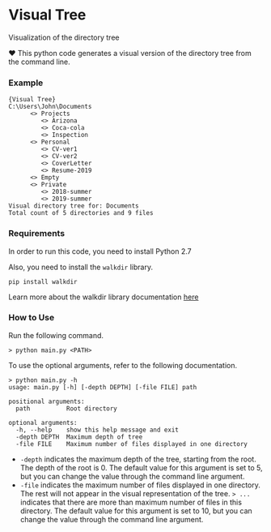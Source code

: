 # Visual Tree
Visualization of the directory tree

❤️ This python code generates a visual version of the directory tree from the command line.

### Example
```
{Visual Tree}
C:\Users\John\Documents
      <> Projects
         <> Arizona
         <> Coca-cola
         <> Inspection
      <> Personal
         <> CV-ver1
         <> CV-ver2
         <> CoverLetter
         <> Resume-2019
      <> Empty
      <> Private
         <> 2018-summer
         <> 2019-summer
Visual directory tree for: Documents
Total count of 5 directories and 9 files
```

### Requirements
In order to run this code, you need to install Python  2.7

Also, you need to install the `walkdir` library.
```
pip install walkdir
```
Learn more about the walkdir library documentation [here](https://walkdir.readthedocs.io)

### How to Use
Run the following command.
```
> python main.py <PATH>
```

To use the optional arguments, refer to the following documentation.
```
> python main.py -h
usage: main.py [-h] [-depth DEPTH] [-file FILE] path

positional arguments:
  path          Root directory

optional arguments:
  -h, --help    show this help message and exit
  -depth DEPTH  Maximum depth of tree
  -file FILE    Maximum number of files displayed in one directory
```
* `-depth` indicates the maximum depth of the tree, starting from the root. The depth of the root is 0. The default value for this argument is set to 5, but you can change the value through the command line argument.
* `-file` indicates the maximum number of files displayed in one directory. The rest will not appear in the visual representation of the tree. `> ...` indicates that there are more than maximum number of files in this directory. The default value for this argument is set to 10, but you can change the value through the command line argument.
